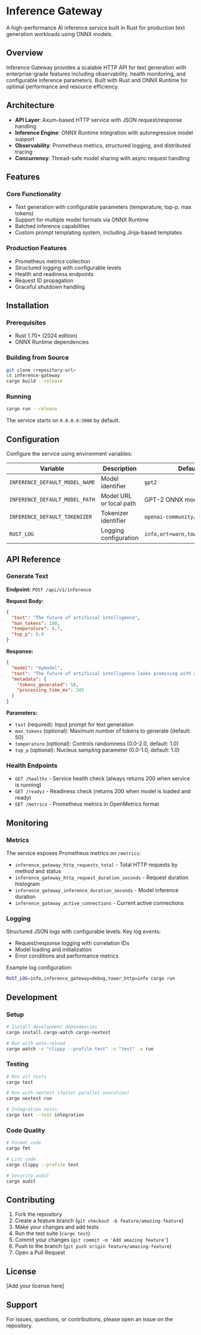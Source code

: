 # Inference Gateway

A high-performance AI inference service built in Rust for production text generation workloads using ONNX models.

## Overview

Inference Gateway provides a scalable HTTP API for text generation with enterprise-grade features including observability, health monitoring, and configurable inference parameters. Built with Rust and ONNX Runtime for optimal performance and resource efficiency.

## Architecture

- **API Layer**: Axum-based HTTP service with JSON request/response handling
- **Inference Engine**: ONNX Runtime integration with autoregressive model support
- **Observability**: Prometheus metrics, structured logging, and distributed tracing
- **Concurrency**: Thread-safe model sharing with async request handling

## Features

### Core Functionality
- Text generation with configurable parameters (temperature, top-p, max tokens)
- Support for multiple model formats via ONNX Runtime
- Batched inference capabilities
- Custom prompt templating system, including Jinja-based templates

### Production Features
- Prometheus metrics collection
- Structured logging with configurable levels
- Health and readiness endpoints
- Request ID propagation
- Graceful shutdown handling

## Installation

### Prerequisites
- Rust 1.70+ (2024 edition)
- ONNX Runtime dependencies

### Building from Source
```bash
git clone <repository-url>
cd inference-gateway
cargo build --release
```

### Running
```bash
cargo run --release
```

The service starts on `0.0.0.0:3000` by default.

## Configuration

Configure the service using environment variables:

| Variable | Description | Default |
|----------|-------------|---------|
| `INFERENCE_DEFAULT_MODEL_NAME` | Model identifier | `gpt2` |
| `INFERENCE_DEFAULT_MODEL_PATH` | Model URL or local path | GPT-2 ONNX model URL |
| `INFERENCE_DEFAULT_TOKENIZER` | Tokenizer identifier | `openai-community/gpt2` |
| `RUST_LOG` | Logging configuration | `info,ort=warn,tower_http=info` |

## API Reference

### Generate Text

**Endpoint:** `POST /api/v1/inference`

**Request Body:**
```json
{
  "text": "The future of artificial intelligence",
  "max_tokens": 100,
  "temperature": 0.7,
  "top_p": 0.9
}
```

**Response:**
```json
{
  "model": "mymodel",
  "text": "The future of artificial intelligence looks promising with advances in machine learning...",
  "metadata": {
    "tokens_generated": 50,
    "processing_time_ms": 245
  }
}
```

**Parameters:**
- `text` (required): Input prompt for text generation
- `max_tokens` (optional): Maximum number of tokens to generate (default: 50)
- `temperature` (optional): Controls randomness (0.0-2.0, default: 1.0)
- `top_p` (optional): Nucleus sampling parameter (0.0-1.0, default: 1.0)

### Health Endpoints

- `GET /healthz` - Service health check (always returns 200 when service is running)
- `GET /readyz` - Readiness check (returns 200 when model is loaded and ready)
- `GET /metrics` - Prometheus metrics in OpenMetrics format

## Monitoring

### Metrics

The service exposes Prometheus metrics on `/metrics`:

- `inference_gateway_http_requests_total` - Total HTTP requests by method and status
- `inference_gateway_http_request_duration_seconds` - Request duration histogram
- `inference_gateway_inference_duration_seconds` - Model inference duration
- `inference_gateway_active_connections` - Current active connections

### Logging

Structured JSON logs with configurable levels. Key log events:
- Request/response logging with correlation IDs
- Model loading and initialization
- Error conditions and performance metrics

Example log configuration:
```bash
RUST_LOG=info,inference_gateway=debug,tower_http=info cargo run
```

## Development

### Setup
```bash
# Install development dependencies
cargo install cargo-watch cargo-nextest

# Run with auto-reload
cargo watch -x "clippy --profile test" -x "test" -x run
```

### Testing
```bash
# Run all tests
cargo test

# Run with nextest (faster parallel execution)
cargo nextest run

# Integration tests
cargo test --test integration
```

### Code Quality
```bash
# Format code
cargo fmt

# Lint code
cargo clippy --profile test

# Security audit
cargo audit
```

## Contributing

1. Fork the repository
2. Create a feature branch (`git checkout -b feature/amazing-feature`)
3. Make your changes and add tests
4. Run the test suite (`cargo test`)
5. Commit your changes (`git commit -m 'Add amazing feature'`)
6. Push to the branch (`git push origin feature/amazing-feature`)
7. Open a Pull Request

## License

[Add your license here]

## Support

For issues, questions, or contributions, please open an issue on the repository.

